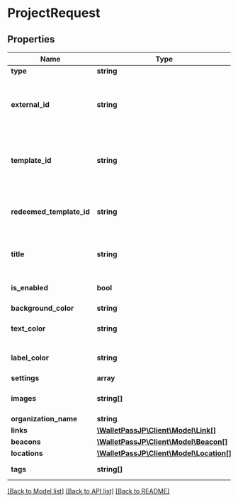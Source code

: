 # ProjectRequest

## Properties
Name | Type | Description | Notes
------------ | ------------- | ------------- | -------------
**type** | **string** |  | [optional] 
**external_id** | **string** | The custom/external ID you want to use. Cannot be changed after creation. | [optional] 
**template_id** | **string** | Optional. Provide Template ID to specify Project design and distribution settings. | [optional] 
**redeemed_template_id** | **string** | Optional. Template ID that will be switched to after pass redemption. | [optional] 
**title** | **string** | Used to identify this Project. Not shown to the customer. | 
**is_enabled** | **bool** | Is it allowed to issue new passes for this Project. | [optional] [default to false]
**background_color** | **string** |  | [optional] 
**text_color** | **string** | Optional. Can be calculated from background color. | [optional] 
**label_color** | **string** | Can be calculated from background_color. | [optional] 
**settings** | **array** |  | [optional] 
**images** | **string[]** | Array of Asset IDs, at least logo must be present. | 
**organization_name** | **string** |  | 
**links** | [**\WalletPassJP\Client\Model\Link[]**](Link.md) |  | [optional] 
**beacons** | [**\WalletPassJP\Client\Model\Beacon[]**](Beacon.md) |  | [optional] 
**locations** | [**\WalletPassJP\Client\Model\Location[]**](Location.md) |  | [optional] 
**tags** | **string[]** | Optional array of tags to attach | [optional] 

[[Back to Model list]](../../README.md#documentation-for-models) [[Back to API list]](../../README.md#documentation-for-api-endpoints) [[Back to README]](../../README.md)

